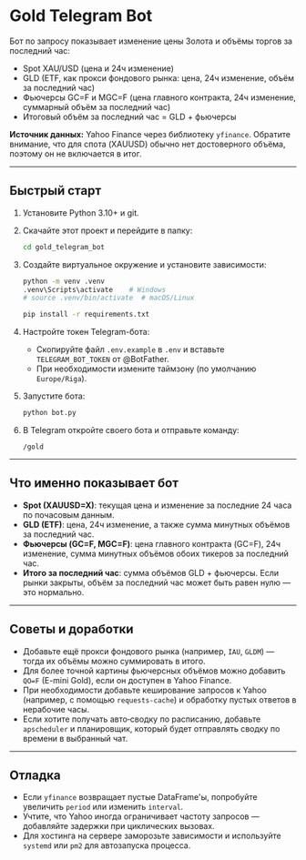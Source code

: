 # Gold Telegram Bot

Бот по запросу показывает изменение цены Золота и объёмы торгов за последний час:
- Spot XAU/USD (цена и 24ч изменение)
- GLD (ETF, как прокси фондового рынка: цена, 24ч изменение, объём за последний час)
- Фьючерсы GC=F и MGC=F (цена главного контракта, 24ч изменение, суммарный объём за последний час)
- Итоговый объём за последний час = GLD + фьючерсы

**Источник данных:** Yahoo Finance через библиотеку `yfinance`.
Обратите внимание, что для спота (XAUUSD) обычно нет достоверного объёма, поэтому он не включается в итог.

---

## Быстрый старт

1) Установите Python 3.10+ и git.
2) Скачайте этот проект и перейдите в папку:
   ```bash
   cd gold_telegram_bot
   ```
3) Создайте виртуальное окружение и установите зависимости:
   ```bash
   python -m venv .venv
   .venv\Scripts\activate    # Windows
   # source .venv/bin/activate  # macOS/Linux

   pip install -r requirements.txt
   ```
4) Настройте токен Telegram-бота:
   - Скопируйте файл `.env.example` в `.env` и вставьте `TELEGRAM_BOT_TOKEN` от @BotFather.
   - При необходимости измените таймзону (по умолчанию `Europe/Riga`).

5) Запустите бота:
   ```bash
   python bot.py
   ```

6) В Telegram откройте своего бота и отправьте команду:
   ```
   /gold
   ```

---

## Что именно показывает бот

- **Spot (XAUUSD=X)**: текущая цена и изменение за последние 24 часа по почасовым данным.
- **GLD (ETF)**: цена, 24ч изменение, а также сумма минутных объёмов за последний час.
- **Фьючерсы (GC=F, MGC=F)**: цена главного контракта (GC=F), 24ч изменение, сумма минутных объёмов обоих тикеров за последний час.
- **Итого за последний час**: сумма объёмов GLD + фьючерсы.
  Если рынки закрыты, объём за последний час может быть равен нулю — это нормально.

---

## Советы и доработки

- Добавьте ещё прокси фондового рынка (например, `IAU`, `GLDM`) — тогда их объёмы можно суммировать в итого.
- Для более точной картины фьючерсных объёмов можно добавить `QO=F` (E-mini Gold), если он доступен в Yahoo Finance.
- При необходимости добавьте кеширование запросов к Yahoo (например, с помощью `requests-cache`) и обработку пустых ответов в нерабочие часы.
- Если хотите получать авто‑сводку по расписанию, добавьте `apscheduler` и планировщик, который будет отправлять сводку по времени в выбранный чат.

---

## Отладка

- Если `yfinance` возвращает пустые DataFrame'ы, попробуйте увеличить `period` или изменить `interval`.
- Учтите, что Yahoo иногда ограничивает частоту запросов — добавляйте задержки при циклических вызовах.
- Для хостинга на сервере заморозьте зависимости и используйте `systemd` или `pm2` для автозапуска процесса.
